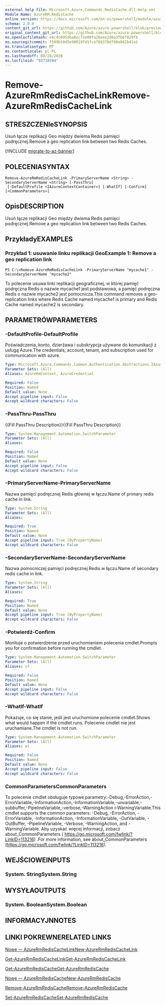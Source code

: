 ```yaml
---
external help file: Microsoft.Azure.Commands.RedisCache.dll-Help.xml
Module Name: AzureRM.RedisCache
online version: https://docs.microsoft.com/en-us/powershell/module/azurerm.rediscache/remove-azurermrediscachelink
schema: 2.0.0
content_git_url: https://github.com/Azure/azure-powershell/blob/preview/src/ResourceManager/RedisCache/Commands.RedisCache/help/Remove-AzureRmRedisCacheLink.md
original_content_git_url: https://github.com/Azure/azure-powershell/blob/preview/src/ResourceManager/RedisCache/Commands.RedisCache/help/Remove-AzureRmRedisCacheLink.md
ms.openlocfilehash: e4c45095dba8ec72e00fa26eee2d8a3fb6f029fb
ms.sourcegitcommit: f599b50d5e980197d1fca769378df90a842b42a1
ms.translationtype: MT
ms.contentlocale: pl-PL
ms.lasthandoff: 08/20/2020
ms.locfileid: "93718594"
---
```

# <span data-ttu-id="3c64b-101">Remove-AzureRmRedisCacheLink</span><span class="sxs-lookup"><span data-stu-id="3c64b-101">Remove-AzureRmRedisCacheLink</span></span>

## <span data-ttu-id="3c64b-102">STRESZCZENIe</span><span class="sxs-lookup"><span data-stu-id="3c64b-102">SYNOPSIS</span></span>
<span data-ttu-id="3c64b-103">Usuń łącze replikacji Geo między dwiema Redis pamięci podręcznej.</span><span class="sxs-lookup"><span data-stu-id="3c64b-103">Remove a geo replication link between two Redis Caches.</span></span>

[!INCLUDE [migrate-to-az-banner](../../includes/migrate-to-az-banner.md)]

## <span data-ttu-id="3c64b-104">POLECENIA</span><span class="sxs-lookup"><span data-stu-id="3c64b-104">SYNTAX</span></span>

```
Remove-AzureRmRedisCacheLink -PrimaryServerName <String> -SecondaryServerName <String> [-PassThru]
 [-DefaultProfile <IAzureContextContainer>] [-WhatIf] [-Confirm] [<CommonParameters>]
```

## <span data-ttu-id="3c64b-105">Opis</span><span class="sxs-lookup"><span data-stu-id="3c64b-105">DESCRIPTION</span></span>
<span data-ttu-id="3c64b-106">Usuń łącze replikacji Geo między dwiema Redis pamięci podręcznej.</span><span class="sxs-lookup"><span data-stu-id="3c64b-106">Remove a geo replication link between two Redis Caches.</span></span>

## <span data-ttu-id="3c64b-107">Przykłady</span><span class="sxs-lookup"><span data-stu-id="3c64b-107">EXAMPLES</span></span>

### <span data-ttu-id="3c64b-108">Przykład 1: usuwanie linku replikacji Geo</span><span class="sxs-lookup"><span data-stu-id="3c64b-108">Example 1: Remove a geo replication link</span></span>
```
PS C:\>Remove-AzureRmRedisCacheLink -PrimaryServerName "mycache1" -SecondaryServerName "mycache2"
```

<span data-ttu-id="3c64b-109">To polecenie usuwa linki replikacji geograficznej, w której pamięć podręczna Redis o nazwie mycache1 jest podstawowa, a pamięć podręczna Redis o nazwie mycache2 jest pomocnicza.</span><span class="sxs-lookup"><span data-stu-id="3c64b-109">This command removes a geo-replication links where Redis Cache named mycache1 is primary and Redis Cache named mycache2 is secondary.</span></span>

## <span data-ttu-id="3c64b-110">PARAMETRÓW</span><span class="sxs-lookup"><span data-stu-id="3c64b-110">PARAMETERS</span></span>

### <span data-ttu-id="3c64b-111">-DefaultProfile</span><span class="sxs-lookup"><span data-stu-id="3c64b-111">-DefaultProfile</span></span>
<span data-ttu-id="3c64b-112">Poświadczenia, konto, dzierżawa i subskrypcja używane do komunikacji z usługą Azure.</span><span class="sxs-lookup"><span data-stu-id="3c64b-112">The credentials, account, tenant, and subscription used for communication with azure.</span></span>

```yaml
Type: Microsoft.Azure.Commands.Common.Authentication.Abstractions.IAzureContextContainer
Parameter Sets: (All)
Aliases: AzureRmContext, AzureCredential

Required: False
Position: Named
Default value: None
Accept pipeline input: False
Accept wildcard characters: False
```

### <span data-ttu-id="3c64b-113">-PassThru</span><span class="sxs-lookup"><span data-stu-id="3c64b-113">-PassThru</span></span>
<span data-ttu-id="3c64b-114">{{Fill PassThru Description}}</span><span class="sxs-lookup"><span data-stu-id="3c64b-114">{{Fill PassThru Description}}</span></span>

```yaml
Type: System.Management.Automation.SwitchParameter
Parameter Sets: (All)
Aliases:

Required: False
Position: Named
Default value: None
Accept pipeline input: False
Accept wildcard characters: False
```

### <span data-ttu-id="3c64b-115">-PrimaryServerName</span><span class="sxs-lookup"><span data-stu-id="3c64b-115">-PrimaryServerName</span></span>
<span data-ttu-id="3c64b-116">Nazwa pamięci podręcznej Redis głównej w łączu.</span><span class="sxs-lookup"><span data-stu-id="3c64b-116">Name of primary redis cache in link.</span></span>

```yaml
Type: System.String
Parameter Sets: (All)
Aliases:

Required: True
Position: Named
Default value: None
Accept pipeline input: True (ByPropertyName)
Accept wildcard characters: False
```

### <span data-ttu-id="3c64b-117">-SecondaryServerName</span><span class="sxs-lookup"><span data-stu-id="3c64b-117">-SecondaryServerName</span></span>
<span data-ttu-id="3c64b-118">Nazwa pomocniczej pamięci podręcznej Redis w łączu.</span><span class="sxs-lookup"><span data-stu-id="3c64b-118">Name of secondary redis cache in link.</span></span>

```yaml
Type: System.String
Parameter Sets: (All)
Aliases:

Required: True
Position: Named
Default value: None
Accept pipeline input: True (ByPropertyName)
Accept wildcard characters: False
```

### <span data-ttu-id="3c64b-119">-Potwierdź</span><span class="sxs-lookup"><span data-stu-id="3c64b-119">-Confirm</span></span>
<span data-ttu-id="3c64b-120">Monituje o potwierdzenie przed uruchomieniem polecenia cmdlet.</span><span class="sxs-lookup"><span data-stu-id="3c64b-120">Prompts you for confirmation before running the cmdlet.</span></span>

```yaml
Type: System.Management.Automation.SwitchParameter
Parameter Sets: (All)
Aliases: cf

Required: False
Position: Named
Default value: None
Accept pipeline input: False
Accept wildcard characters: False
```

### <span data-ttu-id="3c64b-121">-WhatIf</span><span class="sxs-lookup"><span data-stu-id="3c64b-121">-WhatIf</span></span>
<span data-ttu-id="3c64b-122">Pokazuje, co się stanie, jeśli jest uruchomione polecenie cmdlet.</span><span class="sxs-lookup"><span data-stu-id="3c64b-122">Shows what would happen if the cmdlet runs.</span></span>
<span data-ttu-id="3c64b-123">Polecenie cmdlet nie jest uruchamiane.</span><span class="sxs-lookup"><span data-stu-id="3c64b-123">The cmdlet is not run.</span></span>

```yaml
Type: System.Management.Automation.SwitchParameter
Parameter Sets: (All)
Aliases: wi

Required: False
Position: Named
Default value: None
Accept pipeline input: False
Accept wildcard characters: False
```

### <span data-ttu-id="3c64b-124">CommonParameters</span><span class="sxs-lookup"><span data-stu-id="3c64b-124">CommonParameters</span></span>
<span data-ttu-id="3c64b-125">To polecenie cmdlet obsługuje typowe parametry:-Debug,-ErrorAction,-ErrorVariable,-InformationAction,-InformationVariable,-unvariable,-subbuffer,-PipelineVariable,-verbose,-WarningAction i-WarningVariable.</span><span class="sxs-lookup"><span data-stu-id="3c64b-125">This cmdlet supports the common parameters: -Debug, -ErrorAction, -ErrorVariable, -InformationAction, -InformationVariable, -OutVariable, -OutBuffer, -PipelineVariable, -Verbose, -WarningAction, and -WarningVariable.</span></span> <span data-ttu-id="3c64b-126">Aby uzyskać więcej informacji, zobacz about_CommonParameters ( https://go.microsoft.com/fwlink/?LinkID=113216) .</span><span class="sxs-lookup"><span data-stu-id="3c64b-126">For more information, see about_CommonParameters (https://go.microsoft.com/fwlink/?LinkID=113216).</span></span>

## <span data-ttu-id="3c64b-127">WEJŚCIOWE</span><span class="sxs-lookup"><span data-stu-id="3c64b-127">INPUTS</span></span>

### <span data-ttu-id="3c64b-128">System. String</span><span class="sxs-lookup"><span data-stu-id="3c64b-128">System.String</span></span>

## <span data-ttu-id="3c64b-129">WYSYŁA</span><span class="sxs-lookup"><span data-stu-id="3c64b-129">OUTPUTS</span></span>

### <span data-ttu-id="3c64b-130">System. Boolean</span><span class="sxs-lookup"><span data-stu-id="3c64b-130">System.Boolean</span></span>

## <span data-ttu-id="3c64b-131">INFORMACYJN</span><span class="sxs-lookup"><span data-stu-id="3c64b-131">NOTES</span></span>

## <span data-ttu-id="3c64b-132">LINKI POKREWNE</span><span class="sxs-lookup"><span data-stu-id="3c64b-132">RELATED LINKS</span></span>

[<span data-ttu-id="3c64b-133">Nowe — AzureRmRedisCacheLink</span><span class="sxs-lookup"><span data-stu-id="3c64b-133">New-AzureRmRedisCacheLink</span></span>](./New-AzureRmRedisCacheLink.md)

[<span data-ttu-id="3c64b-134">Get-AzureRmRedisCacheLink</span><span class="sxs-lookup"><span data-stu-id="3c64b-134">Get-AzureRmRedisCacheLink</span></span>](./Get-AzureRmRedisCacheLink.md)

[<span data-ttu-id="3c64b-135">Get-AzureRmRedisCache</span><span class="sxs-lookup"><span data-stu-id="3c64b-135">Get-AzureRmRedisCache</span></span>](./Get-AzureRmRedisCache.md)

[<span data-ttu-id="3c64b-136">Nowe — AzureRmRedisCache</span><span class="sxs-lookup"><span data-stu-id="3c64b-136">New-AzureRmRedisCache</span></span>](./New-AzureRmRedisCache.md)

[<span data-ttu-id="3c64b-137">Remove-AzureRmRedisCache</span><span class="sxs-lookup"><span data-stu-id="3c64b-137">Remove-AzureRmRedisCache</span></span>](./Remove-AzureRmRedisCache.md)

[<span data-ttu-id="3c64b-138">Set-AzureRmRedisCache</span><span class="sxs-lookup"><span data-stu-id="3c64b-138">Set-AzureRmRedisCache</span></span>](./Set-AzureRmRedisCache.md)
